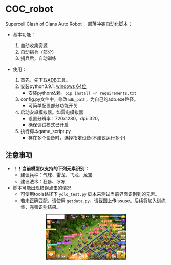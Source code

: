 # COC_robot 
Supercell Clash of Clans Auto Robot； 部落冲突自动化脚本；
- 基本功能：
    1. 自动收集资源
    2. 自动捐兵（部分）
    3. 捐兵后，自动训练

- 使用：
    1. 首先，先下载[ADB](https://dl.google.com/android/repository/platform-tools_r34.0.5-windows.zip?hl=zh-cn)工具。
    2. 安装python3.9.1. [windows 64位](https://www.python.org/ftp/python/3.9.1/python-3.9.1-amd64.exe)
        - 安装python依赖。`pip install -r requirements.txt`
    3. config.py文件中，修改`adb_path`，为自己的adb.exe路径。
        - 可简单配置部分功能开关
    4. 启动安卓模拟器。如雷电模拟器
        - 设置分辨率：720x1280，dpi: 320。
        - 确保调试模式已开启
    5. 执行脚本game_script.py
        - 存在多个设备时，选择指定设备(不建议运行多个)

## 注意事项

- **！！当前模型仅支持的下列元素识别：**
    - 建议兵种：气球、雷龙、飞龙、龙宝
    - 建议法术：狂暴、冰冻
- 脚本可能出现错误点击的情况
    - 可使用tools路径下 `yolo_test.py` 脚本来测试当前界面识别到的元素。
    - 若未正确匹配，请使用 `getdata.py`，请截图上传issuse。后续将加入训练集，完善识别结果。
<center>
<img src="images\yolo_valid_5.png" alt="测试图片" width="50%" />
</center>
